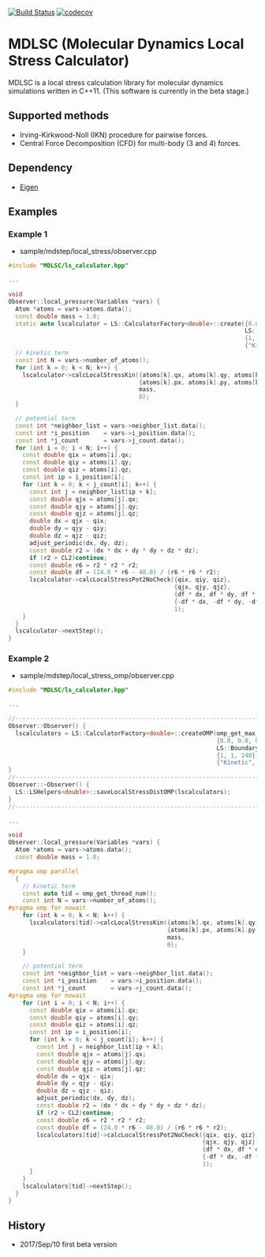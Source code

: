 [![Build Status](https://travis-ci.org/kohnakagawa/MDLSC.svg?branch=master)](https://travis-ci.org/kohnakagawa/MDLSC)
[![codecov](https://codecov.io/gh/kohnakagawa/MDLSC/branch/master/graph/badge.svg)](https://codecov.io/gh/kohnakagawa/MDLSC)

MDLSC (Molecular Dynamics Local Stress Calculator)
=============
MDLSC is a local stress calculation library for molecular dynamics simulations written in C++11.
(This software is currently in the beta stage.)

## Supported methods
* Irving-Kirkwood-Noll (IKN) procedure for pairwise forces.
* Central Force Decomposition (CFD) for multi-body (3 and 4) forces.

## Dependency
* [Eigen](http://eigen.tuxfamily.org/index.php?title=Main_Page)

## Examples
### Example 1

* sample/mdstep/local_stress/observer.cpp

```c++
#include "MDLSC/ls_calculator.hpp"

...

void
Observer::local_pressure(Variables *vars) {
  Atom *atoms = vars->atoms.data();
  const double mass = 1.0;
  static auto lscalculator = LS::CalculatorFactory<double>::create({0.0, 0.0, 0.0}, {Lx, Ly, Lz},
                                                                   LS::BoundaryType::PERIODIC_XYZ,
                                                                   {1, 1, 240},
                                                                   {"Kinetic", "LJ"});
  // kinetic term
  const int N = vars->number_of_atoms();
  for (int k = 0; k < N; k++) {
    lscalculator->calcLocalStressKin({atoms[k].qx, atoms[k].qy, atoms[k].qz},
                                     {atoms[k].px, atoms[k].py, atoms[k].pz},
                                     mass,
                                     0);
  }

  // potential term
  const int *neighbor_list = vars->neighbor_list.data();
  const int *i_position    = vars->i_position.data();
  const int *j_count       = vars->j_count.data();
  for (int i = 0; i < N; i++) {
    const double qix = atoms[i].qx;
    const double qiy = atoms[i].qy;
    const double qiz = atoms[i].qz;
    const int ip = i_position[i];
    for (int k = 0; k < j_count[i]; k++) {
      const int j = neighbor_list[ip + k];
      const double qjx = atoms[j].qx;
      const double qjy = atoms[j].qy;
      const double qjz = atoms[j].qz;
      double dx = qjx - qix;
      double dy = qjy - qiy;
      double dz = qjz - qiz;
      adjust_periodic(dx, dy, dz);
      const double r2 = (dx * dx + dy * dy + dz * dz);
      if (r2 > CL2)continue;
      const double r6 = r2 * r2 * r2;
      const double df = (24.0 * r6 - 48.0) / (r6 * r6 * r2);
      lscalculator->calcLocalStressPot2NoCheck({qix, qiy, qiz},
                                               {qjx, qjy, qjz},
                                               {df * dx, df * dy, df * dz},
                                               {-df * dx, -df * dy, -df * dz},
                                               1);
    }
  }
  lscalculator->nextStep();
}

```

### Example 2

* sample/mdstep/local\_stress\_omp/observer.cpp

``` c++
#include "MDLSC/ls_calculator.hpp"

...

//------------------------------------------------------------------------
Observer::Observer() {
  lscalculators = LS::CalculatorFactory<double>::createOMP(omp_get_max_threads(),
                                                           {0.0, 0.0, 0.0}, {Lx, Ly, Lz},
                                                           LS::BoundaryType::PERIODIC_XYZ,
                                                           {1, 1, 240},
                                                           {"Kinetic", "LJ"});
}
//------------------------------------------------------------------------
Observer::~Observer() {
  LS::LSHelpers<double>::saveLocalStressDistOMP(lscalculators);
}
//------------------------------------------------------------------------

...

void
Observer::local_pressure(Variables *vars) {
  Atom *atoms = vars->atoms.data();
  const double mass = 1.0;

#pragma omp parallel
  {
    // kinetic term
    const auto tid = omp_get_thread_num();
    const int N = vars->number_of_atoms();
#pragma omp for nowait
    for (int k = 0; k < N; k++) {
      lscalculators[tid]->calcLocalStressKin({atoms[k].qx, atoms[k].qy, atoms[k].qz},
                                             {atoms[k].px, atoms[k].py, atoms[k].pz},
                                             mass,
                                             0);
    }

    // potential term
    const int *neighbor_list = vars->neighbor_list.data();
    const int *i_position    = vars->i_position.data();
    const int *j_count       = vars->j_count.data();
#pragma omp for nowait
    for (int i = 0; i < N; i++) {
      const double qix = atoms[i].qx;
      const double qiy = atoms[i].qy;
      const double qiz = atoms[i].qz;
      const int ip = i_position[i];
      for (int k = 0; k < j_count[i]; k++) {
        const int j = neighbor_list[ip + k];
        const double qjx = atoms[j].qx;
        const double qjy = atoms[j].qy;
        const double qjz = atoms[j].qz;
        double dx = qjx - qix;
        double dy = qjy - qiy;
        double dz = qjz - qiz;
        adjust_periodic(dx, dy, dz);
        const double r2 = (dx * dx + dy * dy + dz * dz);
        if (r2 > CL2)continue;
        const double r6 = r2 * r2 * r2;
        const double df = (24.0 * r6 - 48.0) / (r6 * r6 * r2);
        lscalculators[tid]->calcLocalStressPot2NoCheck({qix, qiy, qiz},
                                                       {qjx, qjy, qjz},
                                                       {df * dx, df * dy, df * dz},
                                                       {-df * dx, -df * dy, -df * dz},
                                                       1);
      }
    }
    lscalculators[tid]->nextStep();
  }
}

```

## History
* 2017/Sep/10 first beta version
